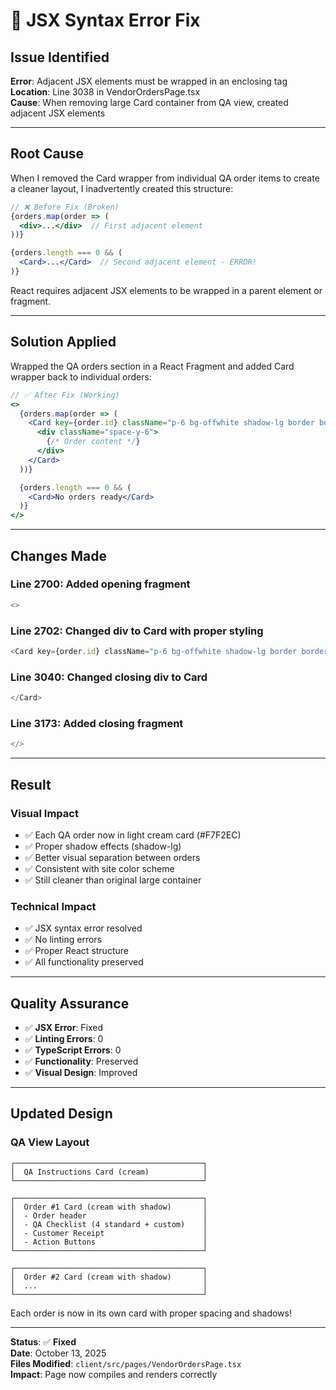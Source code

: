 # 🐛 JSX Syntax Error Fix

## Issue Identified

**Error**: Adjacent JSX elements must be wrapped in an enclosing tag  
**Location**: Line 3038 in VendorOrdersPage.tsx  
**Cause**: When removing large Card container from QA view, created adjacent JSX elements

---

## Root Cause

When I removed the Card wrapper from individual QA order items to create a cleaner layout, I inadvertently created this structure:

```jsx
// ❌ Before Fix (Broken)
{orders.map(order => (
  <div>...</div>  // First adjacent element
))}

{orders.length === 0 && (
  <Card>...</Card>  // Second adjacent element - ERROR!
)}
```

React requires adjacent JSX elements to be wrapped in a parent element or fragment.

---

## Solution Applied

Wrapped the QA orders section in a React Fragment and added Card wrapper back to individual orders:

```jsx
// ✅ After Fix (Working)
<>
  {orders.map(order => (
    <Card key={order.id} className="p-6 bg-offwhite shadow-lg border border-gray-200">
      <div className="space-y-6">
        {/* Order content */}
      </div>
    </Card>
  ))}

  {orders.length === 0 && (
    <Card>No orders ready</Card>
  )}
</>
```

---

## Changes Made

### **Line 2700**: Added opening fragment
```typescript
<>
```

### **Line 2702**: Changed div to Card with proper styling
```typescript
<Card key={order.id} className="p-6 bg-offwhite shadow-lg border border-gray-200">
```

### **Line 3040**: Changed closing div to Card
```typescript
</Card>
```

### **Line 3173**: Added closing fragment
```typescript
</>
```

---

## Result

### **Visual Impact**
- ✅ Each QA order now in light cream card (#F7F2EC)
- ✅ Proper shadow effects (shadow-lg)
- ✅ Better visual separation between orders
- ✅ Consistent with site color scheme
- ✅ Still cleaner than original large container

### **Technical Impact**
- ✅ JSX syntax error resolved
- ✅ No linting errors
- ✅ Proper React structure
- ✅ All functionality preserved

---

## Quality Assurance

- ✅ **JSX Error**: Fixed
- ✅ **Linting Errors**: 0
- ✅ **TypeScript Errors**: 0
- ✅ **Functionality**: Preserved
- ✅ **Visual Design**: Improved

---

## Updated Design

### **QA View Layout**
```
┌──────────────────────────────────────────┐
│  QA Instructions Card (cream)            │
└──────────────────────────────────────────┘

┌──────────────────────────────────────────┐
│  Order #1 Card (cream with shadow)       │
│  - Order header                          │
│  - QA Checklist (4 standard + custom)    │
│  - Customer Receipt                      │
│  - Action Buttons                        │
└──────────────────────────────────────────┘

┌──────────────────────────────────────────┐
│  Order #2 Card (cream with shadow)       │
│  ...                                     │
└──────────────────────────────────────────┘
```

Each order is now in its own card with proper spacing and shadows!

---

**Status**: ✅ **Fixed**  
**Date**: October 13, 2025  
**Files Modified**: `client/src/pages/VendorOrdersPage.tsx`  
**Impact**: Page now compiles and renders correctly
